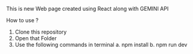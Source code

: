 This is new Web page created using React along with GEMINI API 


How to use ? 

1. Clone this repository 
2. Open that Folder
3. Use the following commands in terminal
     a. npm install
     b. npm run dev 
